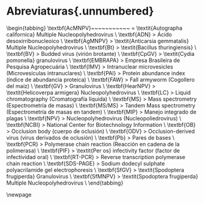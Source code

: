 # Abreviaturas{.unnumbered}

\begin{tabbing}
\textbf{AcMNPV}~~~~~~~~~~~ \= \textit{Autographa californica} Multiple Nucleopolyhedrovirus \\
\textbf{ADN} \> Ácido desoxirribonucleoico \\
\textbf{AgMNPV} \> \textit{Anticarsia gemmatalis} Multiple Nucleopolyhedrovirus \\
\textbf{Bt} \> \textit{Bacillus thuringiensis} \\
\textbf{BV} \> Budded virus (virión brotante) \\
\textbf{CpGV} \> \textit{Cydia pomonella} granulovirus \\
\textbf{EMBRAPA} \> Empresa Brasileira de Pesquisa Agropecuária \\
\textbf{IMV} \> Intranuclear microvesicles (Microvesículas intranuclares) \\
\textbf{PAI} \> Protein abundance index (índice de abundancia proteica) \\
\textbf{FAW} \> Fall armyworm (Cogollero del maíz) \\
\textbf{GV} \> Granulovirus \\
\textbf{HearNPV} \> \textit{Helicoverpa armigera} Nucleopolyhedrovirus \\
\textbf{LC} \> Liquid chromatography (Cromatografía líquida) \\
\textbf{MS} \> Mass spectrometry (Espectrometría de masas) \\
\textbf{MS/MS} \> Tandem Mass spectrometry (Espectrometría de masas en tandem) \\
\textbf{MIP} \> Manejo integrado de plagas \\
\textbf{NPV} \> Nucleopolyhedrovirus (Nucleopoliedrovirus) \\
\textbf{NCBI} \> National Center for Biotechnology Information \\
\textbf{OB} \> Occlusion body (cuerpo de oclusión) \\
\textbf{ODV} \> Occlusion-derived virus (virus derivados de oclusión) \\
\textbf{Pb} \> Pares de bases \\
\textbf{PCR} \> Polymerase chain reaction (Reacción en cadena de la polimerasa) \\
\textbf{PIF} \> \textit{Per os} infectivity factor (factor de infectividad oral) \\
\textbf{RT-PCR} \> Reverse transcription polymerase chain reaction \\
\textbf{SDS-PAGE} \> Sodium dodecyl sulphate polyacrilamide gel electrophoresis \\
\textbf{SfGV} \> \textit{Spodoptera frugiperda} Granulovirus \\
\textbf{SfMNPV} \> \textit{Spodoptera frugiperda} Multiple Nucleopolyhedrovirus \\
\end{tabbing}

\newpage
